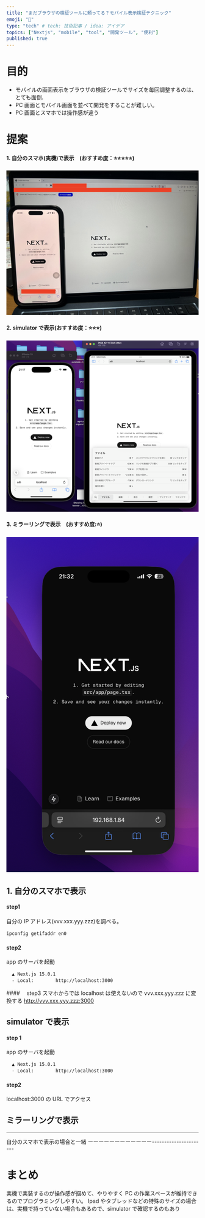 ```yaml
---
title: "まだブラウザの検証ツールに頼ってる？モバイル表示検証テクニック"
emoji: "📱"
type: "tech" # tech: 技術記事 / idea: アイデア
topics: ["Nextjs", "mobile", "tool", "開発ツール", "便利"]
published: true
---
```


# 目的

- モバイルの画面表示をブラウザの検証ツールでサイズを毎回調整するのは、とても面倒.
- PC 画面とモバイル画面を並べて開発をすることが難しい。
- PC 画面とスマホでは操作感が違う

# 提案

#### 1. 自分のスマホ(実機)で表示　(おすすめ度：⭐️⭐️⭐️⭐️⭐️)

![実機](/images/localhost-mobile-sumilator/IMG_4799.jpg)

#### 2. simulator で表示(おすすめ度：⭐️⭐️⭐️)

![simulator](/images/localhost-mobile-sumilator/sumilator.png)

#### 3. ミラーリングで表示　(おすすめ度:⭐️)

![ミラーリング](/images/localhost-mobile-sumilator/mirror.png)

## 1. 自分のスマホで表示

#### step1

自分の IP アドレス(vvv.xxx.yyy.zzz)を調べる。

```bash
ipconfig getifaddr en0
```

#### step2

app のサーバを起動

```bash
  ▲ Next.js 15.0.1
  - Local:        http://localhost:3000
```

####　 step3
スマホからでは localhost は使えないので vvv.xxx.yyy.zzz に変換する
http://vvv.xxx.yyy.zzz:3000

## simulator で表示

#### step 1

app のサーバを起動

```bash
  ▲ Next.js 15.0.1
  - Local:        http://localhost:3000
```

#### step2

localhost:3000 の URL でアクセス

## ミラーリングで表示

---

自分のスマホで表示の場合と一緒
ーーーーーーーーーーーー----------------------

# まとめ

実機で実装するのが操作感が掴めて、やりやすく PC の作業スペースが維持できるのでプログラミングしやすい。
Ipad やタブレッドなどの特殊のサイズの場合は、実機で持っていない場合もあるので、simulator で確認するのもあり
